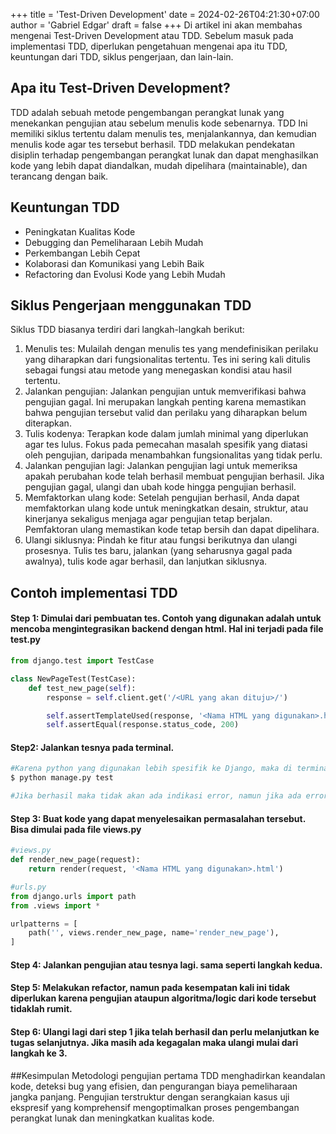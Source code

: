 +++
title = 'Test-Driven Development'
date = 2024-02-26T04:21:30+07:00
author = 'Gabriel Edgar'
draft = false
+++
Di artikel ini akan membahas mengenai Test-Driven Development atau TDD. Sebelum masuk pada implementasi TDD, diperlukan pengetahuan mengenai apa itu TDD, keuntungan dari TDD, siklus pengerjaan, dan lain-lain.

## Apa itu Test-Driven Development?
TDD adalah sebuah metode pengembangan perangkat lunak yang menekankan pengujian atau  sebelum menulis kode sebenarnya. TDD Ini memiliki siklus tertentu dalam menulis tes, menjalankannya, dan kemudian menulis kode agar tes tersebut berhasil. TDD melakukan pendekatan disiplin terhadap pengembangan perangkat lunak dan dapat menghasilkan kode yang lebih dapat diandalkan, mudah dipelihara (maintainable), dan terancang dengan baik.

## Keuntungan TDD
- Peningkatan Kualitas Kode
- Debugging dan Pemeliharaan Lebih Mudah
- Perkembangan Lebih Cepat
- Kolaborasi dan Komunikasi yang Lebih Baik
- Refactoring dan Evolusi Kode yang Lebih Mudah

## Siklus Pengerjaan menggunakan TDD
Siklus TDD biasanya terdiri dari langkah-langkah berikut:
1. Menulis tes: Mulailah dengan menulis tes yang mendefinisikan perilaku yang diharapkan dari fungsionalitas tertentu. Tes ini sering kali ditulis sebagai fungsi atau metode yang menegaskan kondisi atau hasil tertentu.
2. Jalankan pengujian: Jalankan pengujian untuk memverifikasi bahwa pengujian gagal. Ini merupakan langkah penting karena memastikan bahwa pengujian tersebut valid dan perilaku yang diharapkan belum diterapkan.
3. Tulis kodenya: Terapkan kode dalam jumlah minimal yang diperlukan agar tes lulus. Fokus pada pemecahan masalah spesifik yang diatasi oleh pengujian, daripada menambahkan fungsionalitas yang tidak perlu.
4. Jalankan pengujian lagi: Jalankan pengujian lagi untuk memeriksa apakah perubahan kode telah berhasil membuat pengujian berhasil. Jika pengujian gagal, ulangi dan ubah kode hingga pengujian berhasil.
5. Memfaktorkan ulang kode: Setelah pengujian berhasil, Anda dapat memfaktorkan ulang kode untuk meningkatkan desain, struktur, atau kinerjanya sekaligus menjaga agar pengujian tetap berjalan. Pemfaktoran ulang memastikan kode tetap bersih dan dapat dipelihara.
6. Ulangi siklusnya: Pindah ke fitur atau fungsi berikutnya dan ulangi prosesnya. Tulis tes baru, jalankan (yang seharusnya gagal pada awalnya), tulis kode agar berhasil, dan lanjutkan siklusnya.

## Contoh implementasi TDD
#### Step 1: Dimulai dari pembuatan tes. Contoh yang digunakan adalah untuk mencoba mengintegrasikan backend dengan html. Hal ini terjadi pada file test.py
```python
from django.test import TestCase

class NewPageTest(TestCase):
    def test_new_page(self):
        response = self.client.get('/<URL yang akan dituju>/')

        self.assertTemplateUsed(response, '<Nama HTML yang digunakan>.html')
        self.assertEqual(response.status_code, 200)
```
#### Step2: Jalankan tesnya pada terminal.
```python
#Karena python yang digunakan lebih spesifik ke Django, maka di terminal hanya perlu menjalankan command berikut:
$ python manage.py test

#Jika berhasil maka tidak akan ada indikasi error, namun jika ada error indikasi/warning akan terlihat melalui terminal
```
#### Step 3: Buat kode yang dapat menyelesaikan permasalahan tersebut. Bisa dimulai pada file views.py
```python
#views.py
def render_new_page(request):
    return render(request, '<Nama HTML yang digunakan>.html')

#urls.py
from django.urls import path
from .views import *

urlpatterns = [
    path('', views.render_new_page, name='render_new_page'),
]

```
#### Step 4: Jalankan pengujian atau tesnya lagi. sama seperti langkah kedua.
#### Step 5: Melakukan refactor, namun pada kesempatan kali ini tidak diperlukan karena pengujian ataupun algoritma/logic dari kode tersebut tidaklah rumit.
#### Step 6: Ulangi lagi dari step 1 jika telah berhasil dan perlu melanjutkan ke tugas selanjutnya. Jika masih ada kegagalan maka ulangi mulai dari langkah ke 3.

##Kesimpulan
Metodologi pengujian pertama TDD menghadirkan keandalan kode, deteksi bug yang efisien, dan pengurangan biaya pemeliharaan jangka panjang. Pengujian terstruktur dengan serangkaian kasus uji ekspresif yang komprehensif mengoptimalkan proses pengembangan perangkat lunak dan meningkatkan kualitas kode.
